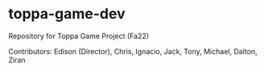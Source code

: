 # toppa-game-dev

Repository for Toppa Game Project (Fa22)

Contributors: Edison (Director), Chris, Ignacio, Jack, Tony, Michael, Dalton, Ziran
